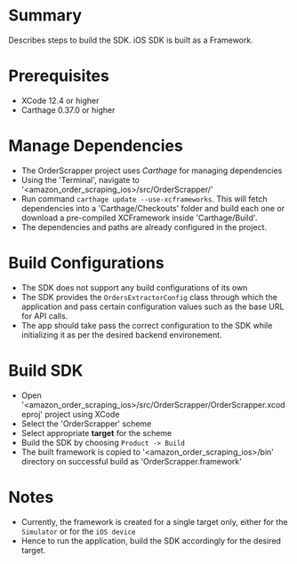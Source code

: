 # Summary

Describes steps to build the SDK.
iOS SDK is built as a Framework.

# Prerequisites

 - XCode 12.4 or higher 
 - Carthage 0.37.0 or higher 

# Manage Dependencies

- The OrderScrapper project uses *Carthage* for managing dependencies
- Using the 'Terminal', navigate to '<amazon_order_scraping_ios>/src/OrderScrapper/'
- Run command `carthage update --use-xcframeworks`. This will fetch dependencies into a 'Carthage/Checkouts' folder and build each one or download a pre-compiled XCFramework inside 'Carthage/Build'.
- The dependencies and paths are already configured in the project.

# Build Configurations

- The SDK does not support any build configurations of its own
- The SDK provides the `OrdersExtractorConfig` class through which the application and pass certain configuration values such as the base URL for API calls.
- The app should take pass the correct configuration to the SDK while initializing it as per the desired backend environement.

# Build SDK

- Open '<amazon_order_scraping_ios>/src/OrderScrapper/OrderScrapper.xcodeproj' project using XCode
- Select the 'OrderScrapper' scheme
- Select appropriate **target** for the scheme
- Build the SDK by choosing `Product -> Build`
- The built framework is copied to '<amazon_order_scraping_ios>/bin' directory on successful build as 'OrderScrapper.framework'

# Notes

- Currently, the framework is created for a single target only, either for the `Simulator` or for the `iOS device` 
- Hence to run the application, build the SDK accordingly for the desired target. 
